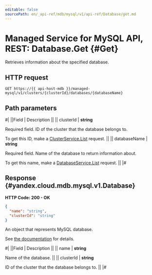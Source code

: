```yaml
---
editable: false
sourcePath: en/_api-ref/mdb/mysql/v1/api-ref/Database/get.md
---
```


# Managed Service for MySQL API, REST: Database.Get {#Get}

Retrieves information about the specified database.

## HTTP request

```
GET https://{{ api-host-mdb }}/managed-mysql/v1/clusters/{clusterId}/databases/{databaseName}
```

## Path parameters

#|
||Field | Description ||
|| clusterId | **string**

Required field. ID of the cluster that the database belongs to.

To get this ID, make a [ClusterService.List](/docs/managed-mysql/api-ref/Cluster/list#List) request. ||
|| databaseName | **string**

Required field. Name of the database to return information about.

To get this name, make a [DatabaseService.List](/docs/managed-mysql/api-ref/Database/list#List) request. ||
|#

## Response {#yandex.cloud.mdb.mysql.v1.Database}

**HTTP Code: 200 - OK**

```json
{
  "name": "string",
  "clusterId": "string"
}
```

An object that represents MySQL database.

See [the documentation](/docs/managed-mysql/operations/databases) for details.

#|
||Field | Description ||
|| name | **string**

Name of the database. ||
|| clusterId | **string**

ID of the cluster that the database belongs to. ||
|#
